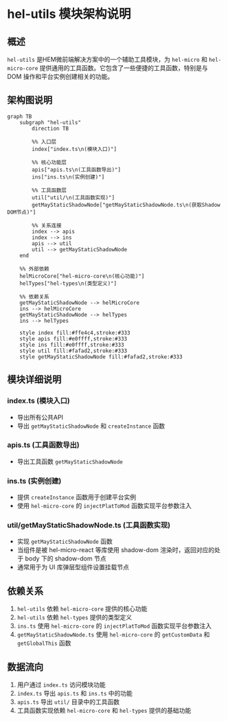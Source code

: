 # hel-utils 模块架构说明

## 概述
`hel-utils` 是HEM微前端解决方案中的一个辅助工具模块，为 `hel-micro` 和 `hel-micro-core` 提供通用的工具函数。它包含了一些便捷的工具函数，特别是与 DOM 操作和平台实例创建相关的功能。

## 架构图说明

```mermaid
graph TB
    subgraph "hel-utils"
        direction TB
        
        %% 入口层
        index["index.ts\n(模块入口)"] 
        
        %% 核心功能层
        apis["apis.ts\n(工具函数导出)"]
        ins["ins.ts\n(实例创建)"]
        
        %% 工具函数层
        util["util/\n(工具函数实现)"]
        getMayStaticShadowNode["getMayStaticShadowNode.ts\n(获取Shadow DOM节点)"]
        
        %% 关系连接
        index --> apis
        index --> ins
        apis --> util
        util --> getMayStaticShadowNode
    end
    
    %% 外部依赖
    helMicroCore["hel-micro-core\n(核心功能)"]
    helTypes["hel-types\n(类型定义)"]
    
    %% 依赖关系
    getMayStaticShadowNode --> helMicroCore
    ins --> helMicroCore
    getMayStaticShadowNode --> helTypes
    ins --> helTypes
    
    style index fill:#ffe4c4,stroke:#333
    style apis fill:#e0ffff,stroke:#333
    style ins fill:#e0ffff,stroke:#333
    style util fill:#fafad2,stroke:#333
    style getMayStaticShadowNode fill:#fafad2,stroke:#333
```

## 模块详细说明

### index.ts (模块入口)
- 导出所有公共API
- 导出 `getMayStaticShadowNode` 和 `createInstance` 函数

### apis.ts (工具函数导出)
- 导出工具函数 `getMayStaticShadowNode`

### ins.ts (实例创建)
- 提供 `createInstance` 函数用于创建平台实例
- 使用 `hel-micro-core` 的 `injectPlatToMod` 函数实现平台参数注入

### util/getMayStaticShadowNode.ts (工具函数实现)
- 实现 `getMayStaticShadowNode` 函数
- 当组件是被 hel-micro-react 等库使用 shadow-dom 渲染时，返回对应的处于 body 下的 shadow-dom 节点
- 通常用于为 UI 库弹层型组件设置挂载节点

## 依赖关系
1. `hel-utils` 依赖 `hel-micro-core` 提供的核心功能
2. `hel-utils` 依赖 `hel-types` 提供的类型定义
3. `ins.ts` 使用 `hel-micro-core` 的 `injectPlatToMod` 函数实现平台参数注入
4. `getMayStaticShadowNode.ts` 使用 `hel-micro-core` 的 `getCustomData` 和 `getGlobalThis` 函数

## 数据流向
1. 用户通过 `index.ts` 访问模块功能
2. `index.ts` 导出 `apis.ts` 和 `ins.ts` 中的功能
3. `apis.ts` 导出 `util/` 目录中的工具函数
4. 工具函数实现依赖 `hel-micro-core` 和 `hel-types` 提供的基础功能
